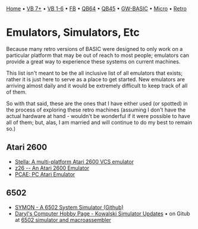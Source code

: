 [Home](https://gotbasic.com) • [VB 7+](vb.md) • [VB 1-6](vb6.md) • [FB](freebasic.md) • [QB64](qb64.md) • [QB45](qb.md) • [GW-BASIC](gw-basic.md) • [Micro](micro.md) • [Retro](retro.md)

# Emulators, Simulators, Etc

Because many retro versions of BASIC were designed to only work on a particular platform that may be out of reach to most people; emulators can provide a great way to experience these systems on current machines.

This list isn't meant to be the all inclusive list of all emulators that exists; rather it is just here to serve as a place to get started. New emulators are arriving almost daily and it would be extremely difficult to keep track of all of them.

So with that said, these are the ones that I have either used (or spotted) in the process of exploring these retro machines (assuming I don't have the actual hardware at hand - wouldn't be wonderful if it were possible to have all of them; but, alas, I am married and will continue to do my best to remain so.)

## Atari 2600

- [Stella: A multi-platform Atari 2600 VCS emulator](https://stella-emu.github.io/)
- [z26 -- An Atari 2600 Emulator](https://www.whimsey.com/z26/index.php)
- [PCAE: PC Atari Emulator](http://pcae.vg-network.com/)

## 6502

- [SYMON - A 6502 System Simulator (Github)](https://github.com/sethm/symon)
- [Daryl's Computer Hobby Page - Kowalski Simulator Updates](https://sbc.rictor.org/kowalski.html) • on Gitub at [6502 simulator and macroassembler](https://github.com/mikekov/6502)

